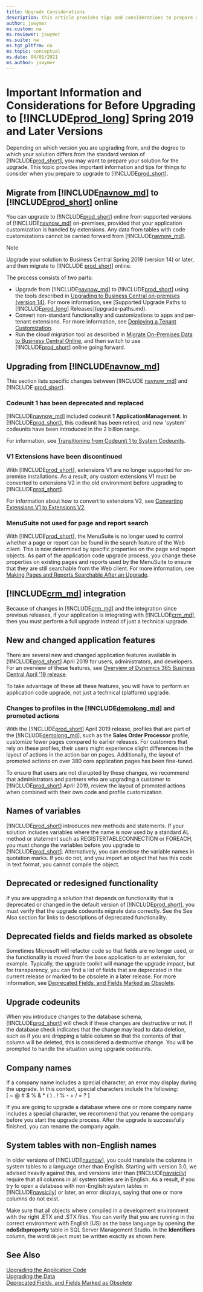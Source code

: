 ```yaml
---
title: Upgrade Considerations
description: This article provides tips and considerations to prepare a solution when you are planning to upgrade Microsoft Dynamics 365 Business Central.
author: jswymer
ms.custom: na
ms.reviewer: jswymer
ms.suite: na
ms.tgt_pltfrm: na
ms.topic: conceptual
ms.date: 04/01/2021
ms.author: jswymer
---
```

# Important Information and Considerations for Before Upgrading to [!INCLUDE[prod_long](../developer/includes/prod_long.md)] Spring 2019 and Later Versions

Depending on which version you are upgrading from, and the degree to which your solution differs from the standard version of [!INCLUDE[prod_short](../developer/includes/prod_short.md)], you may want to prepare your solution for the upgrade. This topic provides important information and tips for things to consider when you prepare to upgrade to [!INCLUDE[prod_short](../developer/includes/prod_short.md)].  

## <a name="online"></a>Migrate from [!INCLUDE[navnow_md](../developer/includes/navnow_md.md)] to [!INCLUDE[prod_short](../developer/includes/prod_short.md)] online

You can upgrade to [!INCLUDE[prod_short](../developer/includes/prod_short.md)] online from supported versions of [!INCLUDE[navnow_md](../developer/includes/navnow_md.md)] on-premises, provided that your application customization is handled by extensions. Any data from tables with code customizations cannot be carried forward from [!INCLUDE[navnow_md](../developer/includes/navnow_md.md)].  

> [!NOTE]
> Upgrade your solution to Business Central Spring 2019 (version 14) or later, and then migrate to [!INCLUDE [prod_short](../developer/includes/prod_short.md)] online.

The process consists of two parts:

- Upgrade from [!INCLUDE[navnow_md](../developer/includes/navnow_md.md)] to [!INCLUDE[prod_short](../developer/includes/prod_short.md)] using the tools described in [Upgrading to Business Central on-premises (version 14)](upgrading-to-business-central-on-premises.md). For more information, see [Supported Upgrade Paths to [!INCLUDE[prod_long](../developer/includes/prod_long.md)] Releases](upgrade-paths.md).  
- Convert non-standard functionality and customizations to apps and per-tenant extensions. For more information, see [Deploying a Tenant Customization](../developer/devenv-deploy-tenant-customization.md).
- Run the cloud migration tool as described in [Migrate On-Premises Data to Business Central Online](../administration/migrate-data.md), and then switch to use [!INCLUDE[prod_short](../developer/includes/prod_short.md)] online going forward.

## Upgrading from [!INCLUDE[navnow_md](../developer/includes/navnow_md.md)]

This section lists specific changes between [!INCLUDE [navnow_md](../developer/includes/navnow_md.md)] and [!INCLUDE [prod_short](../developer/includes/prod_short.md)].  

### Codeunit 1 has been deprecated and replaced

[!INCLUDE[navnow_md](../developer/includes/navnow_md.md)] included codeunit **1 ApplicationManagement**. In [!INCLUDE[prod_short](../developer/includes/prod_short.md)], this codeunit has been retired, and new 'system' codeunits have been introduced in the 2 billion range.

For information, see [Transitioning from Codeunit 1 to System Codeunits](transition-from-codeunit1.md).

### V1 Extensions have been discontinued

With [!INCLUDE[prod_short](../developer/includes/prod_short.md)], extensions V1 are no longer supported for on-premise installations. As a result, any custom extensions V1 must be converted to extensions V2 in the old environment before upgrading to [!INCLUDE[prod_short](../developer/includes/prod_short.md)].

For information about how to convert to extensions V2, see [Converting Extensions V1 to Extensions V2](../developer/devenv-upgrade-v1-to-v2-overview.md).

### MenuSuite not used for page and report search 

With [!INCLUDE[prod_short](../developer/includes/prod_short.md)], the MenuSuite is no longer used to control whether a page or report can be found in the search feature of the Web client. This is now determined by specific properties on the page and report objects. As part of the application code upgrade process, you change these properties on existing pages and reports used by the MenuSuite to ensure that they are still searchable from the Web client. For more information, see [Making Pages and Reports Searchable After an Upgrade](upgrade-pages-report-for-search.md).

## <a name="CRM"></a>[!INCLUDE[crm_md](../developer/includes/crm_md.md)] integration

Because of changes in [!INCLUDE[crm_md](../developer/includes/crm_md.md)] and the  integration since previous releases, if your application is integrating with [!INCLUDE[crm_md](../developer/includes/crm_md.md)], then you must perform a full upgrade instead of just a technical upgrade.

## New and changed application features

There are several new and changed application features available in [!INCLUDE[prod_short](../developer/includes/prod_short.md)] April 2019 for users, administrators, and developers. For an overview of these features, see [Overview of Dynamics 365 Business Central April '19 release](/business-applications-release-notes/April19/dynamics365-business-central).

To take advantage of these all these features, you will have to perform an application code upgrade, not just a technical (platform) upgrade.  

### Changes to profiles in the [!INCLUDE[demolong_md](../developer/includes/demolong_md.md)] and promoted actions

With the [!INCLUDE[prod_short](../developer/includes/prod_short.md)] April 2019 release, profiles that are part of the [!INCLUDE[demolong_md](../developer/includes/demolong_md.md)], such as the **Sales Order Processor** profile, customize fewer pages compared to earlier releases. For customers that rely on these profiles, their users might experience slight differences in the layout of actions in the action bar on pages. Additionally, the layout of promoted actions on over 380 core application pages has been fine-tuned.

To ensure that users are not disrupted by these changes, we recommend that administrators and partners who are upgrading a customer to [!INCLUDE[prod_short](../developer/includes/prod_short.md)] April 2019, review the layout of promoted actions when combined with their own code and profile customization.

## Names of variables
  
 [!INCLUDE[prod_short](../developer/includes/prod_short.md)] introduces new methods and statements. If your solution includes variables where the name is now used by a standard AL method or statement such as REGISTERTABLECONNECTION or FOREACH, you must change the variables before you upgrade to [!INCLUDE[prod_short](../developer/includes/prod_short.md)]. Alternatively, you can enclose the variable names in quotation marks. If you do not, and you import an object that has this code in text format, you cannot compile the object. 

## Deprecated or redesigned functionality
  
 If you are upgrading a solution that depends on functionality that is deprecated or changed in the default version of [!INCLUDE[prod_short](../developer/includes/prod_short.md)], you must verify that the upgrade codeunits migrate data correctly. See the See Also section for links to descriptions of deprecated functionality.

## Deprecated fields and fields marked as obsolete

Sometimes Microsoft will refactor code so that fields are no longer used, or the functionality is moved from the base application to an extension, for example. Typically, the upgrade toolkit will manage the upgrade impact, but for transparency, you can find a list of fields that are deprecated in the current release or marked to be obsolete in a later release. For more information, see [Deprecated Fields, and Fields Marked as Obsolete](deprecated-fields.md).

## Upgrade codeunits
  
 When you introduce changes to the database schema, [!INCLUDE[prod_short](../developer/includes/prod_short.md)] will check if these changes are destructive or not. If the database check indicates that the change may lead to data deletion, such as if you are dropping a table column so that the contents of that column will be deleted, this is considered a destructive change. You will be prompted to handle the situation using upgrade codeunits. <!-- For more information, see [Upgrade Codeunits]Upgrade-Codeunits.md.-->  

## Company names
  
 If a company name includes a special character, an error may display during the upgrade. In this context, special characters include the following:   
\[ ~ @ \# $ % & \* \( \) . \! % - + / = ? \]  

 If you are going to upgrade a database where one or more company name includes a special character, we recommend that you rename the company before you start the upgrade process. After the upgrade is successfully finished, you can rename the company again.  

## System tables with non-English names
  
 In older versions of [!INCLUDE[navnow](../developer/includes/navnow_md.md)], you could translate the columns in system tables to a language other than English. Starting with version 3.0, we advised heavily against this, and versions later than [!INCLUDE[navsicily](../developer/includes/navsicily_md.md)] require that all columns in all system tables are in English. As a result, if you try to open a database with non-English system tables in [!INCLUDE[navsicily](../developer/includes/navsicily_md.md)] or later, an error displays, saying that one or more columns do not exist.  

 Make sure that all objects where compiled in a development environment with the right .ETX and .STX files. You can verify that you are running in the correct environment with English \(US\) as the base language by opening the **ndo$dbproperty** table in SQL Server Management Studio. In the **Identifiers** column, the word `Object` must be written exactly as shown here.  

## See Also  

[Upgrading the Application Code](Upgrading-the-Application-Code.md)   
[Upgrading the Data](Upgrading-the-Data.md)   
[Deprecated Fields, and Fields Marked as Obsolete](deprecated-fields.md)  
